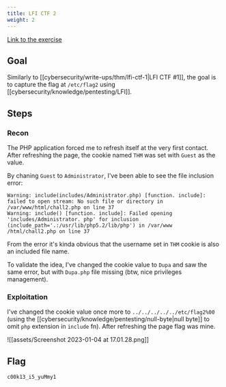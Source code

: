 ```yaml
---
title: LFI CTF 2
weight: 2
---
```

[Link to the exercise](https://tryhackme.com/room/fileinc)

## Goal
Similarly to [[cybersecurity/write-ups/thm/lfi-ctf-1|LFI CTF #1]], the goal is to capture the flag at `/etc/flag2` using [[cybersecurity/knowledge/pentesting/LFI]].

## Steps
### Recon
The PHP application forced me to refresh itself at the very first contact. After refreshing the page, the cookie named `THM` was set with `Guest` as the value. 

By chaning `Guest` to `Administrator`, I've been able to see the file inclusion error: 
```
Warning: include(includes/Administrator.php) [function. include]: failed to open stream: No such file or directory in /var/www/html/chall2.php on line 37
Warning: include() [function. include]: Failed opening 'includes/Administrator. php' for inclusion (include_path='.:/usr/lib/php5.2/lib/php') in /var/www
/html/chall2.php on line 37
```

From the error it's kinda obvious that the username set in `THM` cookie is also an included file name.

To validate the idea, I've changed the cookie value to `Dupa` and saw the same error, but with `Dupa.php` file missing (btw, nice privileges management).

### Exploitation
I've changed the cookie value once more to `../../../../../etc/flag2%00` (using the [[cybersecurity/knowledge/pentesting/null-byte|null byte]] to omit `php` extension in `include` fn). After refreshing the page flag was mine. 

![[assets/Screenshot 2023-01-04 at 17.01.28.png]]


## Flag
`c00k13_i5_yuMmy1`